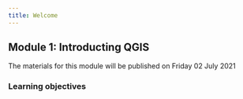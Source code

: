```yaml
---
title: Welcome
---
```


## Module 1: Introducting QGIS

The materials for this module will be published on Friday 02 July 2021

### Learning objectives
